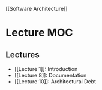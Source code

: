 [[Software Architecture]]

# Lecture MOC
## Lectures
- [[Lecture 1]]: Introduction
- [[Lecture 8]]: Documentation
- [[Lecture 10]]: Architectural Debt